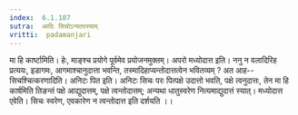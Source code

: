 ```yaml
---
index:  6.1.187
sutra:  आदिः सिचोऽन्यतरस्याम्
vritti:  padamanjari
---
```


मा हि कार्ष्टामिति। हेः, माङ्श्च प्रयोगे पूर्वमेव प्रयोजनमुक्तम्। अपरो मध्योदात्त इति। ननु न वलादिरिह प्रत्ययः, इडागमः, आगमाश्चानुदात्ता भवन्ति, तस्मादिहाप्यन्तोदात्तत्वेन भवितव्यम् ? अत आह--सिचश्चित्करणादिति।
	अनिटः पित इति। अनिटः सिचः परः पित्पक्षे उदात्तो भवति, पक्षे त्वनुदात्तः, तेन मा हि कार्षमिति तिङन्तं पक्षे आद्युदात्तम्, पक्षे त्वन्तोदात्तम्; अन्यथा धातुस्वरेण नित्यमाद्युदात्तं स्यात्। मध्योदात्त एवेति। सिचः स्वरेण, एवकारेण न त्वन्तोदात्त इति दर्शयति ।।

